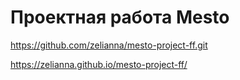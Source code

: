 # Проектная работа Mesto
https://github.com/zelianna/mesto-project-ff.git

https://zelianna.github.io/mesto-project-ff/



